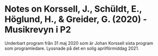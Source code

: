 # Notes on Korssell, J., Schüldt, E., Höglund, H., & Greider, G. (2020) - Musikrevyn i P2

Underbart program från 31 maj 2020 som är Johan Korssell sista program som programledare. Lyssnade på det en solig aprilförmiddag 2021. 
